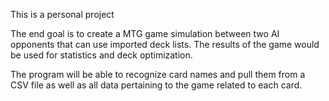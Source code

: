 This is a personal project

The end goal is to create a MTG game simulation between two AI opponents that can use imported deck lists. The results of the game would be used for statistics and deck optimization.

The program will be able to recognize card names and pull them from a CSV file as well as all data pertaining to the game related to each card.
